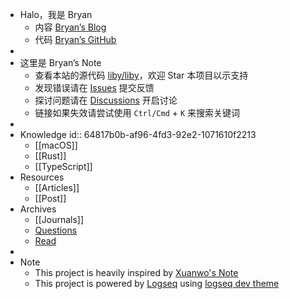 - Halo，我是 Bryan
	- 内容 [Bryan’s Blog](https://liby.github.io)
	- 代码 [Bryan’s GitHub](https://github.com/liby)
-
- 这里是 Bryan’s Note
	- 查看本站的源代码 [liby/liby](https://github.com/liby/liby)，欢迎 Star 本项目以示支持
	- 发现错误请在 [Issues](https://github.com/liby/liby/issues) 提交反馈
	- 探讨问题请在 [Discussions](https://github.com/liby/liby/discussions) 开启讨论
	- 链接如果失效请尝试使用 `Ctrl/Cmd` + `K` 来搜索关键词
-
- Knowledge
  id:: 64817b0b-af96-4fd3-92e2-1071610f2213
	- [[macOS]]
	- [[Rust]]
	- [[TypeScript]]
- Resources
	- [[Articles]]
	- [[Post]]
- Archives
	- [[Journals]]
	- [Questions]([[question]])
	- [Read]([[read]])
-
- Note
	- This project is heavily inspired by [Xuanwo's Note](https://note.xuanwo.io)
	- This project is powered by [Logseq](https://logseq.com/) using [logseq dev theme](https://github.com/pengx17/logseq-dev-theme)